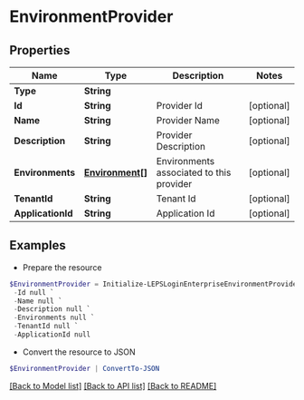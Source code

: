 # EnvironmentProvider
## Properties

Name | Type | Description | Notes
------------ | ------------- | ------------- | -------------
**Type** | **String** |  | 
**Id** | **String** | Provider Id | [optional] 
**Name** | **String** | Provider Name | [optional] 
**Description** | **String** | Provider Description | [optional] 
**Environments** | [**Environment[]**](Environment.md) | Environments associated to this provider | [optional] 
**TenantId** | **String** | Tenant Id | [optional] 
**ApplicationId** | **String** | Application Id | [optional] 

## Examples

- Prepare the resource
```powershell
$EnvironmentProvider = Initialize-LEPSLoginEnterpriseEnvironmentProvider  -Type null `
 -Id null `
 -Name null `
 -Description null `
 -Environments null `
 -TenantId null `
 -ApplicationId null
```

- Convert the resource to JSON
```powershell
$EnvironmentProvider | ConvertTo-JSON
```

[[Back to Model list]](../README.md#documentation-for-models) [[Back to API list]](../README.md#documentation-for-api-endpoints) [[Back to README]](../README.md)

